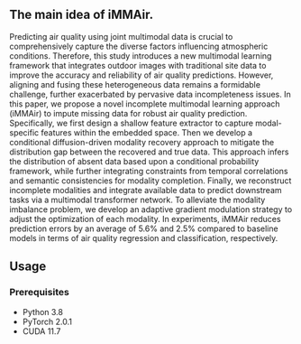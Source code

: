 ## The main idea of iMMAir.
Predicting air quality using joint multimodal data is crucial to comprehensively capture the diverse factors influencing atmospheric conditions. Therefore, this study introduces a new multimodal learning framework that integrates outdoor images with traditional site data to improve the accuracy and reliability of air quality predictions. However, aligning and fusing these heterogeneous data remains a formidable challenge, further exacerbated by pervasive data incompleteness issues. In this paper, we propose a novel incomplete multimodal learning approach (iMMAir) to impute missing data for robust air quality prediction. Specifically, we first design a shallow feature extractor to capture modal-specific features within the embedded space.
Then we develop a conditional diffusion-driven modality recovery approach to mitigate the distribution gap between the recovered and true data. This approach infers the distribution of absent data based upon a conditional probability framework, while further integrating constraints from temporal correlations and semantic consistencies for modality completion. Finally, we reconstruct incomplete modalities and integrate available data to predict downstream tasks via a multimodal transformer network. To alleviate the modality imbalance problem, we develop an adaptive gradient modulation strategy to adjust the optimization of each modality. In experiments, iMMAir reduces prediction errors by an average of 5.6% and 2.5% compared to baseline models in terms of air quality regression and classification, respectively.
## Usage

### Prerequisites
- Python 3.8
- PyTorch 2.0.1
- CUDA 11.7

